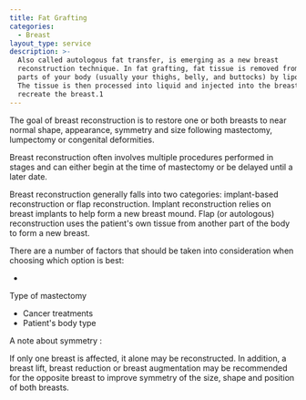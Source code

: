 ```yaml
---
title: Fat Grafting
categories:
  - Breast
layout_type: service
description: >-
  Also called autologous fat transfer, is emerging as a new breast
  reconstruction technique. In fat grafting, fat tissue is removed from other
  parts of your body (usually your thighs, belly, and buttocks) by liposuction.
  The tissue is then processed into liquid and injected into the breast area to
  recreate the breast.1
---
```

The goal of breast reconstruction is to restore one or both breasts to near normal shape, appearance, symmetry and size following mastectomy, lumpectomy or congenital deformities.

Breast reconstruction often involves multiple procedures performed in stages and can either begin at the time of mastectomy or be delayed until a later date.

Breast reconstruction generally falls into two categories: implant-based reconstruction or flap reconstruction. Implant reconstruction relies on breast implants to help form a new breast mound. Flap (or autologous) reconstruction uses the patient's own tissue from another part of the body to form a new breast.

There are a number of factors that should be taken into consideration when choosing which option is best:

* 

Type of mastectomy

* Cancer treatments
* Patient's body type

A note about symmetry
:

If only one breast is affected, it alone may be reconstructed. In addition, a breast lift, breast reduction or breast augmentation may be recommended for the opposite breast to improve symmetry of the size, shape and position of both breasts.
